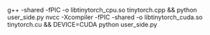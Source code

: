 g++ -shared -fPIC -o libtinytorch_cpu.so tinytorch.cpp && python user_side.py
nvcc -Xcompiler -fPIC -shared -o libtinytorch_cuda.so tinytorch.cu && DEVICE=CUDA python user_side.py 
